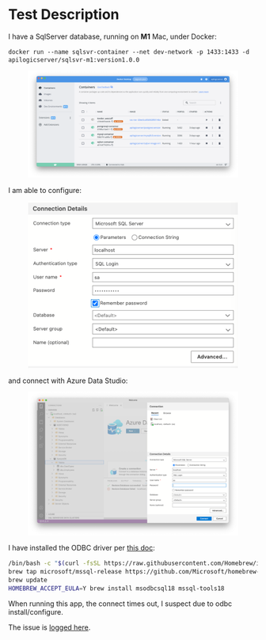 # Test Description


I have a SqlServer database, running on __M1__ Mac, under Docker:

```
docker run --name sqlsvr-container --net dev-network -p 1433:1433 -d apilogicserver/sqlsvr-m1:version1.0.0
```

<figure><img src="./images/docker-container.png"></figure>

I am able to configure:

<figure><img src="./images/AzureDataStudio-config.png"></figure>

and connect with Azure Data Studio:

<figure><img src="./images/AzureDataStudio-connects.png"></figure>

I have installed the ODBC driver per [this doc](https://learn.microsoft.com/en-us/sql/connect/odbc/linux-mac/install-microsoft-odbc-driver-sql-server-macos?view=sql-server-ver16):

```bash
/bin/bash -c "$(curl -fsSL https://raw.githubusercontent.com/Homebrew/install/master/install.sh)"
brew tap microsoft/mssql-release https://github.com/Microsoft/homebrew-mssql-release
brew update
HOMEBREW_ACCEPT_EULA=Y brew install msodbcsql18 mssql-tools18
```

When running this app, the connect times out, I suspect due to odbc install/configure.


The issue is [logged here](https://github.com/sqlalchemy/sqlalchemy/discussions/8592).